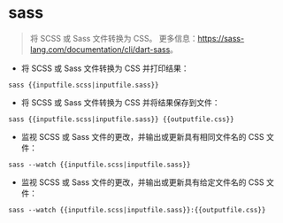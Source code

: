 # sass

> 将 SCSS 或 Sass 文件转换为 CSS。
> 更多信息：<https://sass-lang.com/documentation/cli/dart-sass>。

- 将 SCSS 或 Sass 文件转换为 CSS 并打印结果：

`sass {{inputfile.scss|inputfile.sass}}`

- 将 SCSS 或 Sass 文件转换为 CSS 并将结果保存到文件：

`sass {{inputfile.scss|inputfile.sass}} {{outputfile.css}}`

- 监视 SCSS 或 Sass 文件的更改，并输出或更新具有相同文件名的 CSS 文件：

`sass --watch {{inputfile.scss|inputfile.sass}}`

- 监视 SCSS 或 Sass 文件的更改，并输出或更新具有给定文件名的 CSS 文件：

`sass --watch {{inputfile.scss|inputfile.sass}}:{{outputfile.css}}`